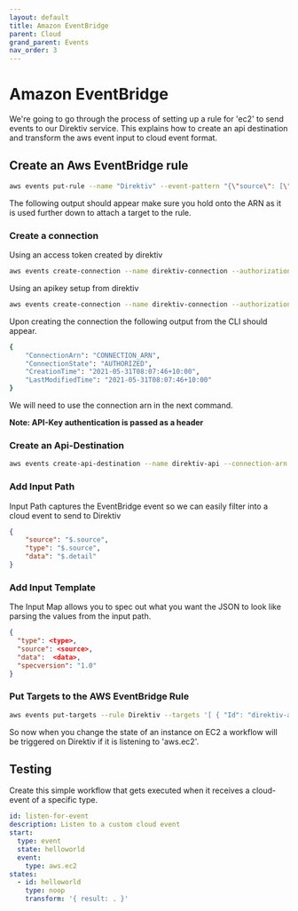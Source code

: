 ```yaml
---
layout: default
title: Amazon EventBridge
parent: Cloud
grand_parent: Events
nav_order: 3
---
```


# Amazon EventBridge

We're going to go through the process of setting up a rule for 'ec2' to send events to our Direktiv service. This explains how to create an api destination and transform the aws event input to cloud event format.

## Create an Aws EventBridge rule

```sh
aws events put-rule --name "Direktiv" --event-pattern "{\"source\": [\"aws.ec2\"]}"
```

The following output should appear make sure you hold onto the ARN as it is used further down to attach a target to the rule.

### Create a connection

Using an access token created by direktiv
```sh
aws events create-connection --name direktiv-connection --authorization-type API_KEY --auth-parameters "{\"ApiKeyAuthParameters\": {\"ApiKeyName\":\"Authorization\", \"ApiKeyValue\":\"Bearer ACCESS_TOKEN\""}}
```

Using an apikey setup from direktiv
```sh
aws events create-connection --name direktiv-connection --authorization-type API_KEY --auth-parameters "{\"ApiKeyAuthParameters\": {\"ApiKeyName\":\"apiKey\", \"ApiKeyValue\":\"API_KEY\""}}
```

Upon creating the connection the following output from the CLI should appear.

```sh
{
    "ConnectionArn": "CONNECTION_ARN",
    "ConnectionState": "AUTHORIZED",
    "CreationTime": "2021-05-31T08:07:46+10:00",
    "LastModifiedTime": "2021-05-31T08:07:46+10:00"
}
```

We will need to use the connection arn in the next command.

**Note: API-Key authentication is passed as a header**

### Create an Api-Destination

```sh
aws events create-api-destination --name direktiv-api --connection-arn arn:aws:events:us-east-2:253155534054:connection/direktiv-connection/4a1407b7-938f-4987-a051-9a2bb911161e --invocation-endpoint https://playground.direktiv.io/api/namespaces/trent/event --http-method POST
```


### Add Input Path

Input Path captures the EventBridge event so we can easily filter into a cloud event to send to Direktiv
```json
{
    "source": "$.source",
    "type": "$.source",
    "data": "$.detail"
}
```

### Add Input Template

The Input Map allows you to spec out what you want the JSON to look like parsing the values from the input path.

```json
{
  "type": <type>,
  "source": <source>,
  "data":  <data>,
  "specversion": "1.0"
}
```

### Put Targets to the AWS EventBridge Rule

```sh
aws events put-targets --rule Direktiv --targets '[ { "Id": "direktiv-api","RoleArn":"IAM_ROLE_ARN", "Arn": "API_DESTINATION_ARN", "InputTransformer": { "InputPathsMap": { "source": "$.source", "type": "$.source", "data": "$.detail" },  "InputTemplate": "{ \"source\": \"<source>\", \"type\": \"<type>\", \"data\": \"<data>\", \"specversion\": \"1.0\" }" } } ]'
```

So now when you change the state of an instance on EC2 a workflow will be triggered on Direktiv if it is listening to 'aws.ec2'.

## Testing

Create this simple workflow that gets executed when it receives a cloud-event of a specific type.

```yaml
id: listen-for-event
description: Listen to a custom cloud event
start:
  type: event
  state: helloworld
  event:
    type: aws.ec2
states:
  - id: helloworld
    type: noop
    transform: '{ result: . }'
```

